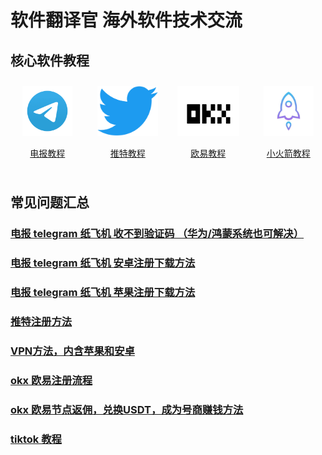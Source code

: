 # 软件翻译官 海外软件技术交流

## 核心软件教程
<style>
  .container {
    display: grid;
    grid-template-columns: repeat(4, 1fr);
    align-items: start;
    gap: 10px;
  }

  .item {
    flex: 1;
    text-align: center;
    padding: 10px;
    box-sizing: border-box;
  }

  .item img {
    height: 80px;
  }
</style>

<div class="container">
  <div class="item">
    <a href="./telegram">
        <img src="./assets/img/telegram.png" alt="电报教程">
        <p>电报教程</p>
    </a>
  </div>
   <a href="./twitter">
    <div class="item">
        <img src="./assets/img/twitter.png" alt="推特教程">
        <p>推特教程</p>
    </div>
  </a>
  <a href="./okx">
    <div class="item">
        <img src="./assets/img/okx.png" alt="欧易教程">
        <p>欧易教程</p>
    </div>
  </a>
   <a href="./vpn">
    <div class="item">
        <img src="./assets/img/shadowrocket.jpeg" alt="小火箭教程">
        <p>小火箭教程</p>
    </div>
  </a>
</div>


## 常见问题汇总
### [电报 telegram 纸飞机 收不到验证码 （华为/鸿蒙系统也可解决）](./docs/telegram-no-sms-code)
### [电报 telegram 纸飞机 安卓注册下载方法](./docs/telegram-android)
### [电报 telegram 纸飞机 苹果注册下载方法](./docs/telegram-ios)
### [推特注册方法](./docs/twitter)
### [VPN方法，内含苹果和安卓](./docs/vpn)
### [okx 欧易注册流程](./docs/okx)
### [okx 欧易节点返佣，兑换USDT，成为号商赚钱方法](./docs/okx-buy-coins)
### [tiktok 教程](./docs/tiktok)
